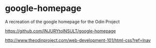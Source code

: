 # google-homepage
A recreation of the google homepage for the Odin Project

https://github.com/INJURYtoINSULT/google-homepage

http://www.theodinproject.com/web-development-101/html-css?ref=lnav
